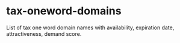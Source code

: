 # tax-oneword-domains
List of tax one word domain names with availability, expiration date, attractiveness, demand score.
